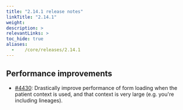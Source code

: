 ```yaml
---
title: "2.14.1 release notes"
linkTitle: "2.14.1"
weight:
description: >
relevantLinks: >
toc_hide: true
aliases:
  -    /core/releases/2.14.1
---
```


## Performance improvements

- [#4430](https://github.com/medic/cht-core/issues/4430): Drastically improve performance of form loading when the patient context is used, and that context is very large (e.g. you're including lineages).
